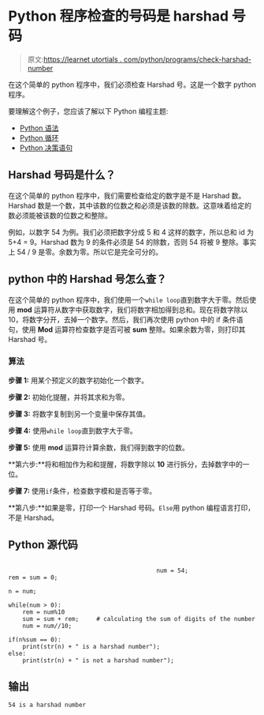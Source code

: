 # Python 程序检查的号码是 harshad 号码

> 原文:[https://learnet utortials . com/python/programs/check-harshad-number](https://learnetutorials.com/python/programs/check-harshad-number)

在这个简单的 python 程序中，我们必须检查 Harshad 号。这是一个数字 python 程序。

要理解这个例子，您应该了解以下 Python 编程主题:

*   [Python 语法](../../python/syntax-comments "Python Syntax")
*   [Python 循环](../../python/python-loop-tutorials "Loops in Python")
*   [Python 决策语句](../../python/decision-making-statements "Python decision making statements")

## Harshad 号码是什么？

在这个简单的 python 程序中，我们需要检查给定的数字是不是 Harshad 数。Harshad 数是一个数，其中该数的位数之和必须是该数的除数。这意味着给定的数必须能被该数的位数之和整除。

例如，以数字 54 为例。我们必须把数字分成 5 和 4 这样的数字，所以总和 id 为 5+4 = 9。Harshad 数为 9 的条件必须是 54 的除数，否则 54 将被 9 整除。事实上 54 / 9 是零。余数为零。所以它是完全可分的。

## python 中的 Harshad 号怎么查？

在这个简单的 python 程序中，我们使用一个`while loop`直到数字大于零。然后使用 **mod** 运算符从数字中获取数字，我们将数字相加得到总和。现在将数字除以 10，将数字分开，去掉一个数字。然后，我们再次使用 python 中的 if 条件语句，使用 **Mod** 运算符检查数字是否可被 **sum** 整除。如果余数为零，则打印其 Harshad 号。

### 算法

**步骤 1:** 用某个预定义的数字初始化一个数字。

**步骤 2:** 初始化提醒，并将其求和为零。

**步骤 3:** 将数字复制到另一个变量中保存其值。

**步骤 4:** 使用`while loop`直到数字大于零。

**步骤 5:** 使用 **mod** 运算符计算余数，我们得到数字的位数。

**第六步:**将和相加作为和和提醒，将数字除以 **10** 进行拆分，去掉数字中的一位。

**步骤 7:** 使用`if`条件，检查数字模和是否等于零。

**第八步:**如果是零，打印一个 Harshad 号码。`Else`用 python 编程语言打印，不是 Harshad。

## Python 源代码

```

                                          num = 54;    
rem = sum = 0;    

n = num;    

while(num > 0):    
    rem = num%10    
    sum = sum + rem;     # calculating the sum of digits of the number
    num = num//10;    

if(n%sum == 0):    
    print(str(n) + " is a harshad number");    
else:    
    print(str(n) + " is not a harshad number"); 

```

## 输出

```
54 is a harshad number
```